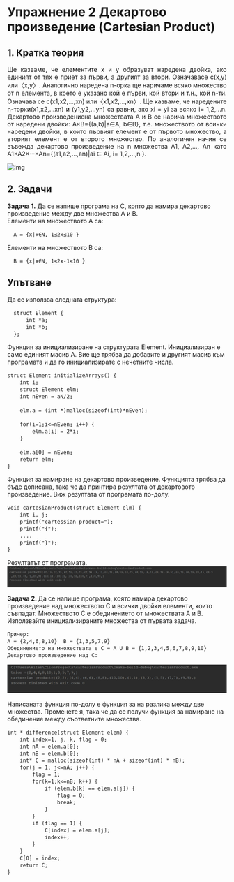 # Упражнение 2 Декартово произведение (Cartesian Product)
## 1. Кратка теория

<p align="justify">
Ще казваме, че елементите x и y образуват наредена двойка, ако единият от тях е приет за първи, а другият за втори. Означавасе с(x,y) или〈x,y〉. Аналогично наредена n-орка ще наричаме всяко множество от n елемента, в което е указано кой е първи, кой втори и т.н., кой n-ти. Означава се с(x1,x2,...,xn) или〈x1,x2,...,xn〉. Ще казваме, че наредените n-торки(x1,x2,...xn) и (y1,y2,...yn) са равни, ако xi = yi за всяко i= 1,2,...n. Декартово произведениена множествата A и B се нарича множеството от наредени двойки: A×B={(a,b)|a∈A, b∈B}, т.е. множеството от всички наредени двойки, в които първият елемент е от първото множество, а вторият елемент е от второто множество. По аналогичен начин се въвежда декартово произведение на n множества A1, A2,..., An като A1×A2×···×An={(a1,a2,...,an)|ai ∈ Ai, i= 1,2,...,n }.
</p>

![img](https://upload.wikimedia.org/wikipedia/commons/thumb/4/4e/Cartesian_Product_qtl1.svg/1200px-Cartesian_Product_qtl1.svg.png)

## 2. Задачи

<b>Задача 1.</b> Да се напише програма на С, която да намира декартово произведение
между две множества A и B. <br>
Елементи на множеството А ca: <br>
```
  A = {x|x∈N, 1≤2x≤10 } 
```
Елементи на множеството B ca: <br>
```
  B = {x|x∈N, 1≤2x-1≤10 }
```
  
## Упътване 

Да се използва следната структура: 
```
  struct Element {
      int *a;
      int *b;
  };
```

Функция за инициализиране на структурата Element. Инициализиран е само единият масив А. Вие ще трябва да добавите и другият масив към програмата и да го инициализирате с нечетните числа.
```
struct Element initializeArrays() {
    int i;
    struct Element elm;
    int nEven = aN/2;

    elm.a = (int *)malloc(sizeof(int)*nEven);

    for(i=1;i<=nEven; i++) {
        elm.a[i] = 2*i;
    }
    
    elm.a[0] = nEven;
    return elm;
}
```
Функция за намиране на декартово произведение. Функцията трябва да бъде дописана, така че да принтира резултата от декартовото произведение. Виж резултата от програмата по-долу.
```
void cartesianProduct(struct Element elm) {
    int i, j;
    printf("cartessian product=");
    printf("{");
    ....
    printf("}");
}
```
Резултатът от програмата. <br>
![alt tag](https://github.com/milenaangelova1/DescreteStructures/blob/master/images/task1.PNG) <br>

<b>Задача 2. </b>Да се напише програма, която намира декартово произведение над множеството C и всички двойки елементи, които съвпадат. Множеството C е обединението от множествата А и B. Използвайте инициализираните множества от първата задача. 

```
Пример:
А = {2,4,6,8,10}  B = {1,3,5,7,9} 
Обединението на множествата е C = A U B = {1,2,3,4,5,6,7,8,9,10}
Декартово произведение над C:
```
![alt tag](https://github.com/milenaangelova1/DescreteStructures/blob/master/images/task2.PNG) <br>

Написаната функция по-долу е функция за на разлика между две множества. Променете я, така че да се получи функция за намиране на обединение между съответните множества.
```
int * difference(struct Element elem) {
    int index=1, j, k, flag = 0;
    int nA = elem.a[0];
    int nB = elem.b[0];
    int* C = malloc(sizeof(int) * nA + sizeof(int) * nB);
    for(j = 1; j<=nA; j++) {
        flag = 1;
        for(k=1;k<=nB; k++) {
            if (elem.b[k] == elem.a[j]) {
                flag = 0;
                break;
            }
        }
        if (flag == 1) {
            C[index] = elem.a[j];
            index++;
        }
    }
    C[0] = index;
    return C;
}
```

